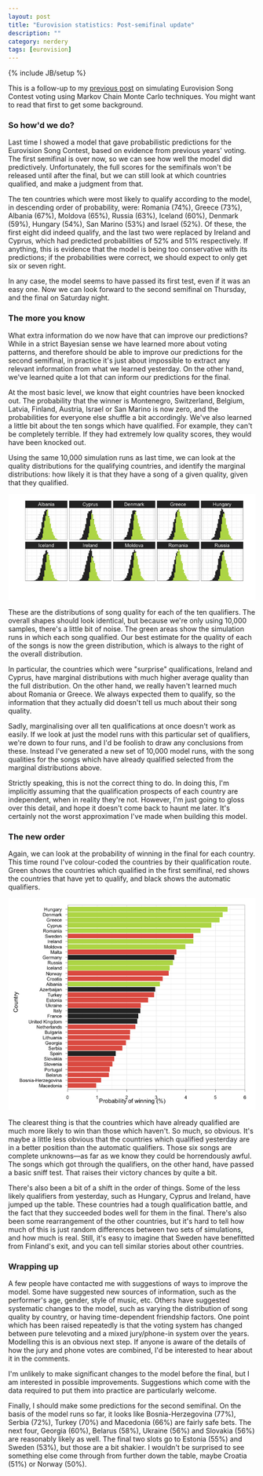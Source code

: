 ```yaml
---
layout: post
title: "Eurovision statistics: Post-semifinal update"
description: ""
category: nerdery
tags: [eurovision]
---
```

{% include JB/setup %}

This is a follow-up to my [previous post][previous] on simulating Eurovision Song Contest voting using Markov Chain Monte Carlo techniques. You might want to read that first to get some background.

### So how'd we do?

Last time I showed a model that gave probabilistic predictions for the Eurovision Song Contest, based on evidence from previous years' voting. The first semifinal is over now, so we can see how well the model did predictively. Unfortunately, the full scores for the semifinals won't be released until after the final, but we can still look at which countries qualified, and make a judgment from that.

The ten countries which were most likely to qualify according to the model, in descending order of probability, were: Romania (74%), Greece (73%), Albania (67%), Moldova (65%), Russia (63%), Iceland (60%), Denmark (59%), Hungary (54%), San Marino (53%) and Israel (52%). Of these, the first eight did indeed qualify, and the last two were replaced by Ireland and Cyprus, which had predicted probabilities of 52% and 51% respectively. If anything, this is evidence that the model is being too conservative with its predictions; if the probabilities were correct, we should expect to only get six or seven right.

In any case, the model seems to have passed its first test, even if it was an easy one. Now we can look forward to the second semifinal on Thursday, and the final on Saturday night.

### The more you know

What extra information do we now have that can improve our predictions? While in a strict Bayesian sense we have learned more about voting patterns, and therefore should be able to improve our predictions for the second semifinal, in practice it's just about impossible to extract any relevant information from what we learned yesterday. On the other hand, we've learned quite a lot that can inform our predictions for the final.

At the most basic level, we know that eight countries have been knocked out. The probability that the winner is Montenegro, Switzerland, Belgium, Latvia, Finland, Austria, Israel or San Marino is now zero, and the probabilities for everyone else shuffle a bit accordingly. We've also learned a little bit about the ten songs which have qualified. For example, they can't be completely terrible. If they had extremely low quality scores, they would have been knocked out.

Using the same 10,000 simulation runs as last time, we can look at the quality distributions for the qualifying countries, and identify the marginal distributions: how likely it is that they have a song of a given quality, given that they qualified.

![Marginal distributions of song quality][qualmargins]

These are the distributions of song quality for each of the ten qualifiers. The overall shapes should look identical, but because we're only using 10,000 samples, there's a little bit of noise. The green areas show the simulation runs in which each song qualified. Our best estimate for the quality of each of the songs is now the green distribution, which is always to the right of the overall distribution.

In particular, the countries which were "surprise" qualifications, Ireland and Cyprus, have marginal distributions with much higher average quality than the full distribution. On the other hand, we really haven't learned much about Romania or Greece. We always expected them to qualify, so the information that they actually did doesn't tell us much about their song quality.

Sadly, marginalising over all ten qualifications at once doesn't work as easily. If we look at just the model runs with this particular set of qualifiers, we're down to four runs, and I'd be foolish to draw any conclusions from these. Instead I've generated a new set of 10,000 model runs, with the song qualities for the songs which have already qualified selected from the marginal distributions above.

Strictly speaking, this is not the correct thing to do. In doing this, I'm implicitly assuming that the qualification prospects of each country are independent, when in reality they're not. However, I'm just going to gloss over this detail, and hope it doesn't come back to haunt me later. It's certainly not the worst approximation I've made when building this model.

### The new order

Again, we can look at the probability of winning in the final for each country. This time round I've colour-coded the countries by their qualification route. Green shows the countries which qualified in the first semifinal, red shows the countries that have yet to qualify, and black shows the automatic qualifiers.

![Winning probabilities after first semifinal][winnerpostsf1]

The clearest thing is that the countries which have already qualified are much more likely to win than those which haven't. So much, so obvious. It's maybe a little less obvious that the countries which qualified yesterday are in a better position than the automatic qualifiers. Those six songs are complete unknowns—as far as we know they could be horrendously awful. The songs which got through the qualifiers, on the other hand, have passed a basic sniff test. That raises their victory chances by quite a bit.

There's also been a bit of a shift in the order of things. Some of the less likely qualifiers from yesterday, such as Hungary, Cyprus and Ireland, have jumped up the table. These countries had a tough qualification battle, and the fact that they succeeded bodes well for them in the final. There's also been some rearrangement of the other countries, but it's hard to tell how much of this is just random differences between two sets of simulations, and how much is real. Still, it's easy to imagine that Sweden have benefitted from Finland's exit, and you can tell similar stories about other countries.

### Wrapping up

A few people have contacted me with suggestions of ways to improve the model. Some have suggested new sources of information, such as the performer's age, gender, style of music, etc. Others have suggested systematic changes to the model, such as varying the distribution of song quality by country, or having time-dependent friendship factors. One point which has been raised repeatedly is that the voting system has changed between pure televoting and a mixed jury/phone-in system over the years. Modelling this is an obvious next step. If anyone is aware of the details of how the jury and phone votes are combined, I'd be interested to hear about it in the comments.

I'm unlikely to make significant changes to the model before the final, but I am interested in possible improvements. Suggestions which come with the data required to put them into practice are particularly welcome.

Finally, I should make some predictions for the second semifinal. On the basis of the model runs so far, it looks like Bosnia-Herzegovina (77%), Serbia (72%), Turkey (70%) and Macedonia (66%) are fairly safe bets. The next four, Georgia (60%), Belarus (58%), Ukraine (56%) and Slovakia (56%) are reasonably likely as well. The final two slots go to Estonia (55%) and Sweden (53%), but those are a bit shakier. I wouldn't be surprised to see something else come through from further down the table, maybe Croatia (51%) or Norway (50%).

[previous]: /nerdery/2012/05/20/ive-got-eurosong-fever-ted/

[qualmargins]: /assets/images/eurovision/qualmargins.png
[winnerpostsf1]: /assets/images/eurovision/winnerpostsf1.png